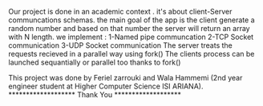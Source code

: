 Our project is done in an academic context . it's about client-Server communcations schemas.
the main goal of the app is the client generate a random number and based on that number the server will return an array with N length.
we implement : 
1-Named pipe communcation
2-TCP Socket communication
3-UDP Socket communication
The server treats the requests recieved in a parallel way using fork()
The clients process can be launched sequantially or parallel too thanks to fork()

This project was done by Feriel zarrouki and Wala Hammemi (2nd year engineer student at Higher Computer Science ISI ARIANA).
******************* Thank You ******************* 

